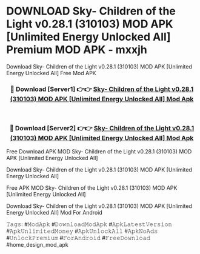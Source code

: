 # DOWNLOAD Sky- Children of the Light v0.28.1 (310103) MOD APK [Unlimited Energy Unlocked All] Premium MOD APK - mxxjh
Download Sky- Children of the Light v0.28.1 (310103) MOD APK [Unlimited Energy Unlocked All] Free Mod APK

<div align="center">
<h3>🔴 Download [Server1] 👉👉 <a href="https://apk-comot.site?title=Sky-_Children_of_the_Light_v0.28.1_(310103)_MOD_APK_[Unlimited_Energy_Unlocked_All]">Sky- Children of the Light v0.28.1 (310103) MOD APK [Unlimited Energy Unlocked All] Mod Apk</a></h3><br>

<h3>🔴 Download [Server2] 👉👉 <a href="https://apk-comot.site?title=Sky-_Children_of_the_Light_v0.28.1_(310103)_MOD_APK_[Unlimited_Energy_Unlocked_All]">Sky- Children of the Light v0.28.1 (310103) MOD APK [Unlimited Energy Unlocked All] Mod Apk</a></h3>
</div>


Free Download APK MOD Sky- Children of the Light v0.28.1 (310103) MOD APK [Unlimited Energy Unlocked All]

Download Sky- Children of the Light v0.28.1 (310103) MOD APK [Unlimited Energy Unlocked All] 

Free APK MOD Sky- Children of the Light v0.28.1 (310103) MOD APK [Unlimited Energy Unlocked All] 

Download Sky- Children of the Light v0.28.1 (310103) MOD APK [Unlimited Energy Unlocked All] Mod For Android

𝚃𝚊𝚐𝚜: #𝙼𝚘𝚍𝙰𝚙𝚔 #𝙳𝚘𝚠𝚗𝚕𝚘𝚊𝚍𝙼𝚘𝚍𝙰𝚙𝚔 #𝙰𝚙𝚔𝙻𝚊𝚝𝚎𝚜𝚝𝚅𝚎𝚛𝚜𝚒𝚘𝚗 #𝙰𝚙𝚔𝚄𝚗𝚕𝚒𝚖𝚒𝚝𝚎𝚍𝙼𝚘𝚗𝚎𝚢 #𝙰𝚙𝚔𝚄𝚗𝚕𝚘𝚌𝚔𝙰𝚕𝚕 #𝙰𝚙𝚔𝙽𝚘𝙰𝚍𝚜 #𝚄𝚗𝚕𝚘𝚌𝚔𝙿𝚛𝚎𝚖𝚒𝚞𝚖 #𝙵𝚘𝚛𝙰𝚗𝚍𝚛𝚘𝚒𝚍 #𝙵𝚛𝚎𝚎𝙳𝚘𝚠𝚗𝚕𝚘𝚊𝚍 #home_design_mod_apk